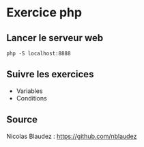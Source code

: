 # Exercice php

## Lancer le serveur web
    php -S localhost:8888 


## Suivre les exercices
* Variables
* Conditions


## Source
Nicolas Blaudez : https://github.com/nblaudez